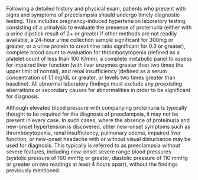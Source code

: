 Following a detailed history and physical exam, patients who present with signs and symptoms of preeclampsia should undergo timely diagnostic testing. This includes pregnancy-induced hypertension laboratory testing, consisting of a urinalysis to evaluate the presence of proteinuria (either with a urine dipstick result of 2+ or greater if other methods are not readily available, a 24-hour urine collection sample significant for 300mg or greater, or a urine protein to creatinine ratio significant for 0.3 or greater), complete blood count to evaluation for thrombocytopenia (defined as a platelet count of less than 100 K/mm), a complete metabolic panel to assess for impaired liver function (with liver enzymes greater than two times the upper limit of normal), and renal insufficiency (defined as a serum concentration of 1.1 mg/dL or greater, or levels two times greater than baseline). All abnormal laboratory findings must exclude any preexisting aberrations or secondary causes for abnormalities in order to be significant for diagnosis.

Although elevated blood pressure with companying proteinuria is typically thought to be required for the diagnosis of preeclampsia, it may not be present in every case. In such cases, where the absence of proteinuria and new-onset hypertension is discovered, other new-onset symptoms such as thrombocytopenia, renal insufficiency, pulmonary edema, impaired liver function, or new-onset headache with or without visual disturbance may be used for diagnosis. This typically is referred to as preeclampsia without severe features, including new-onset severe range blood pressures (systolic pressure of 160 mmHg or greater, diastolic pressure of 110 mmHg or greater on two readings at least 4 hours apart), without the findings previously mentioned.